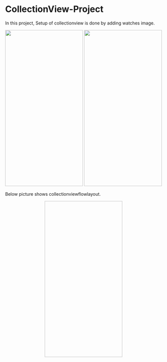 # CollectionView-Project

In this project, Setup of collectionview is done by adding watches image. 


<p align = "center">
 <img src="https://user-images.githubusercontent.com/88314161/130114754-6c24e422-bfb3-458b-ac67-55dff87a844f.png" width="250" height="500" />
 <img src="https://user-images.githubusercontent.com/88314161/130114771-d09616d1-4f79-4abe-ad8b-132a82fb5133.png" width="250" height="500" />
 
 Below picture shows collectionviewflowlayout.
 
 <p align = "center">
 <img scr = "https://user-images.githubusercontent.com/88314161/130319350-bf132075-e154-4e74-9309-35b2169cd2f4.png" width="250" height="500" />



